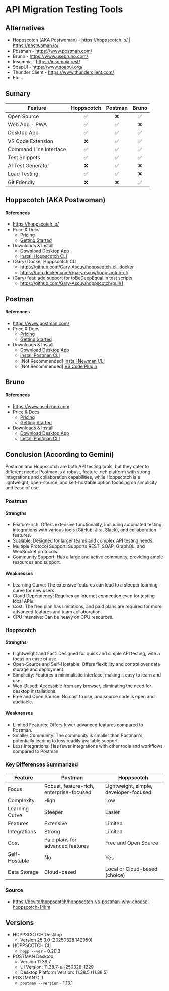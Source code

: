 # API Migration Testing Tools

## Alternatives

- Hoppscotch (AKA Postwoman) - https://hoppscotch.io/ | https://postwoman.io/
- Postman - https://www.postman.com/
- Bruno - https://www.usebruno.com/
- Insomnia - https://insomnia.rest/
- SoapUI -  https://www.soapui.org/
- Thunder Client - https://www.thunderclient.com/
- Etc ...

## Sumary

| Feature                | Hoppscotch         | Postman            | Bruno              |
| ---                    | :---:              | :---:              | :---:              |
| Open Source            | :white_check_mark: | :x:                | :white_check_mark: |
| Web App - PWA          | :white_check_mark: | :white_check_mark: | :x:                |
| Desktop App            | :white_check_mark: | :white_check_mark: | :white_check_mark: |
| VS Code Extension      | :x:                | :white_check_mark: | :white_check_mark: |
| Command Line Interface | :white_check_mark: | :white_check_mark: | :white_check_mark: | 
| Test Snippets          | :white_check_mark: | :white_check_mark: | :white_check_mark: |
| AI Test Generator      | :x:                | :white_check_mark: | :x:                |
| Load Testing           | :white_check_mark: | :white_check_mark: | :x:                |
| Git Friendly           | :x:                | :x:                | :white_check_mark: |

## Hoppscotch (AKA Postwoman)

#### References 

- https://hoppscotch.io/
- Price & Docs
    - [Pricing](https://hoppscotch.com/pricing)
    - [Getting Started](https://docs.hoppscotch.io/documentation/getting-started/introduction)
- Downloads & Install
    - [Download Desktop App](https://hoppscotch.com/download)
    - [Install Hoppscotch CLI](https://docs.hoppscotch.io/documentation/clients/cli/overview)
- (Gary) Docker Hoppscotch CLI
    - https://github.com/Gary-Ascuy/hoppscotch-cli-docker
    - https://hub.docker.com/r/garyascuy/hoppscotch-cli
- (Gary) feat: add support for toBeDeepEqual in test scripts 
    - https://github.com/Gary-Ascuy/hoppscotch/pull/1

## Postman

#### References 

- https://www.postman.com/
- Price & Docs
    - [Pricing](https://www.postman.com/buy)
    - [Getting Started](https://learning.postman.com/docs/getting-started/overview/)
- Downloads & Install
    - [Download Desktop App](https://www.postman.com/downloads/)
    - [Install Postman CLI](https://learning.postman.com/docs/postman-cli/postman-cli-installation/)
    - [Not Recommended] [Install Newman CLI](https://www.npmjs.com/package/newman)
    - [Not Recommended] [VS Code Plugin](https://marketplace.visualstudio.com/items?itemName=Postman.postman-for-vscode)

## Bruno 

#### References 

- https://www.usebruno.com 
- Price & Docs
    - [Pricing](https://www.usebruno.com/pricing)
    - [Getting Started](https://docs.usebruno.com/introduction/what-is-bruno)
- Downloads & Install
    - [Download Desktop App](https://www.usebruno.com/downloads)
    - [Install Postman CLI](https://www.npmjs.com/package/@usebruno/cli)

## Conclusion (According to Gemini)

Postman and Hoppscotch are both API testing tools, but they cater to different needs: Postman is a robust, feature-rich platform with strong integrations and collaboration capabilities, while Hoppscotch is a lightweight, open-source, and self-hostable option focusing on simplicity and ease of use. 

### Postman

#### Strengths

- Feature-rich: Offers extensive functionality, including automated testing, integrations with various tools (GitHub, Jira, Slack), and collaboration features. 
- Scalable: Designed for larger teams and complex API testing needs. 
- Multiple Protocol Support: Supports REST, SOAP, GraphQL, and WebSocket protocols. 
- Community Support: Has a large and active community, providing ample resources and support. 

#### Weaknesses

- Learning Curve: The extensive features can lead to a steeper learning curve for new users. 
- Cloud Dependency: Requires an internet connection even for testing local APIs. 
- Cost: The free plan has limitations, and paid plans are required for more advanced features and team collaboration. 
- CPU Intensive: Can be heavy on CPU resources. 

### Hoppscotch

#### Strengths

- Lightweight and Fast: Designed for quick and simple API testing, with a focus on ease of use. 
- Open-Source and Self-Hostable: Offers flexibility and control over data storage and deployment. 
- Simplicity: Features a minimalistic interface, making it easy to learn and use. 
- Web-Based: Accessible from any browser, eliminating the need for desktop installations. 
- Free and Open Source: No cost to use, and source code is open and auditable. 

#### Weaknesses

- Limited Features: Offers fewer advanced features compared to Postman. 
- Smaller Community: The community is smaller than Postman's, potentially leading to less readily available support. 
- Less Integrations: Has fewer integrations with other tools and workflows compared to Postman. 


### Key Differences Summarized


| Feature | Postman | Hoppscotch |
| --- | --- | --- |
| Focus | Robust, feature-rich, enterprise-focused | Lightweight, simple, developer-focused |
| Complexity | High | Low |
| Learning Curve | Steeper | Easier |
| Features | Extensive | Limited |
| Integrations | Strong | Limited |
| Cost | Paid plans for advanced features | Free and Open Source |
| Self-Hostable | No | Yes |
| Data Storage | Cloud-based | Local or Cloud-based (choice) |

### Source

- https://dev.to/hoppscotch/hoppscotch-vs-postman-why-choose-hoppscotch-14km

## Versions

- HOPPSCOTCH Desktop
    - Version 25.3.0 (20250328.142950)
- HOPPSCOTCH CLI
    - `hopp --ver` - 0.20.3
- POSTMAN Desktop
    - Version 11.38.7
    - UI Version: 11.38.7-ui-250328-1229
    - Desktop Platform Version: 11.38.5 (11.38.5)
- POSTMAN CLI 
    - `postman --version` - 1.13.1
